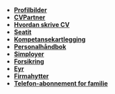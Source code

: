 - **[Profilbilder]**
- **[CVPartner]**
- **[Hvordan skrive CV]**
- **[Seatit]**
- **[Kompetansekartlegging]**
- **[Personalhåndbok]**
- **[Simployer]**
- **[Forsikring]**
- **[Eyr]**
- **[Firmahytter]**
- **[Telefon-abonnement for familie]**

[cvpartner]: https://cv.knowit.no/
[eyr]: https://eyr.md/no/
[firmahytter]: https://booking.minfirmahytte.no/vacation-rentals
[forsikring]: https://www.gjensidige.no/
[hvordan skrive cv]: https://knowit.sharepoint.com/sites/Org-320-internal/SitePages/How-to-articles.aspx
[kompetansekartlegging]: https://kompetanse.knowit.no/
[personalhåndbok]: https://handbooks.simployer.com/nb-no/handbook/104949
[profilbilder]: https://knowit.sharepoint.com/teams/profilbilder/Pictures/Forms/Ansatt.aspx?id=%2Fteams%2Fprofilbilder%2FPictures%2FAnsatt%2FKnowit%20Objectnet&viewid=32518de6%2Dc021%2D43e9%2D9418%2D9807285ba4f0
[seatit]: https://seatit.knowit.no/
[simployer]: https://my.simployer.com/
[telefon-abonnement for familie]: https://knowit.sharepoint.com/sites/Org-320-internal/SitePages/Telenor-mobilabonnement-for-familie.aspx
